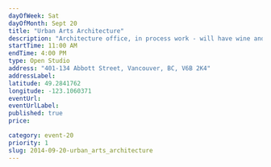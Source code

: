 ```yaml
---
dayOfWeek: Sat
dayOfMonth: Sept 20
title: "Urban Arts Architecture"
description: "Architecture office, in process work - will have wine and munchies"
startTime: 11:00 AM
endTime: 4:00 PM
type: Open Studio
address: "401-134 Abbott Street, Vancouver, BC, V6B 2K4"
addressLabel: 
latitude: 49.2841762
longitude: -123.1060371
eventUrl: 
eventUrlLabel: 
published: true
price: 

category: event-20
priority: 1
slug: 2014-09-20-urban_arts_architecture
---
```

